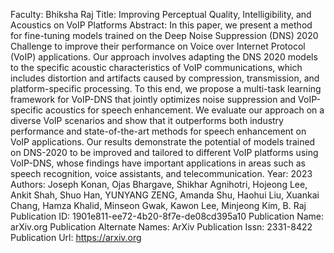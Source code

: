 Faculty: Bhiksha Raj
Title: Improving Perceptual Quality, Intelligibility, and Acoustics on VoIP Platforms
Abstract: In this paper, we present a method for fine-tuning models trained on the Deep Noise Suppression (DNS) 2020 Challenge to improve their performance on Voice over Internet Protocol (VoIP) applications. Our approach involves adapting the DNS 2020 models to the specific acoustic characteristics of VoIP communications, which includes distortion and artifacts caused by compression, transmission, and platform-specific processing. To this end, we propose a multi-task learning framework for VoIP-DNS that jointly optimizes noise suppression and VoIP-specific acoustics for speech enhancement. We evaluate our approach on a diverse VoIP scenarios and show that it outperforms both industry performance and state-of-the-art methods for speech enhancement on VoIP applications. Our results demonstrate the potential of models trained on DNS-2020 to be improved and tailored to different VoIP platforms using VoIP-DNS, whose findings have important applications in areas such as speech recognition, voice assistants, and telecommunication.
Year: 2023
Authors: Joseph Konan, Ojas Bhargave, Shikhar Agnihotri, Hojeong Lee, Ankit Shah, Shuo Han, YUNYANG ZENG, Amanda Shu, Haohui Liu, Xuankai Chang, Hamza Khalid, Minseon Gwak, Kawon Lee, Minjeong Kim, B. Raj
Publication ID: 1901e811-ee72-4b20-8f7e-de08cd395a10
Publication Name: arXiv.org
Publication Alternate Names: ArXiv
Publication Issn: 2331-8422
Publication Url: https://arxiv.org
